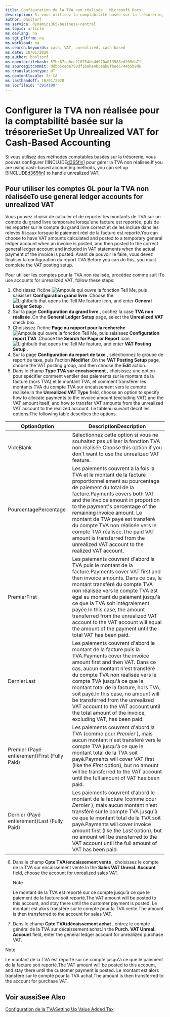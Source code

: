 ```yaml
---
title: Configuration de la TVA non réalisée | Microsoft Docs
description: Si vous utilisez la comptabilité basée sur la trésorerie, vous pouvez spécifier comment gérer la TVA non réalisée pour les ventes et les achats.
author: bholtorf
ms.service: dynamics365-business-central
ms.topic: article
ms.devlang: na
ms.tgt_pltfrm: na
ms.workload: na
ms.search.keywords: cash, VAT, unrealized, cash-based
ms.date: 10/01/2020
ms.author: bholtorf
ms.openlocfilehash: 57bc67ca6cc218754bbdd970a013588ed205db7f
ms.sourcegitcommit: ddbb5cede750df1baba4b3eab8fbed6744b5b9d6
ms.translationtype: HT
ms.contentlocale: fr-CA
ms.lasthandoff: 10/01/2020
ms.locfileid: "3914199"
---
```

# <a name="set-up-unrealized-vat-for-cash-based-accounting"></a><span data-ttu-id="e5fef-103">Configurer la TVA non réalisée pour la comptabilité basée sur la trésorerie</span><span class="sxs-lookup"><span data-stu-id="e5fef-103">Set Up Unrealized VAT for Cash-Based Accounting</span></span>
<span data-ttu-id="e5fef-104">Si vous utilisez des méthodes comptables basées sur la trésorerie, vous pouvez configurer [!INCLUDE[d365fin](includes/d365fin_md.md)] pour gérer la TVA non réalisée.</span><span class="sxs-lookup"><span data-stu-id="e5fef-104">If you are using cash-based accounting methods, you can set up [!INCLUDE[d365fin](includes/d365fin_md.md)] to handle unrealized VAT.</span></span>

## <a name="to-use-general-ledger-accounts-for-unrealized-vat"></a><span data-ttu-id="e5fef-105">Pour utiliser les comptes GL pour la TVA non réalisée</span><span class="sxs-lookup"><span data-stu-id="e5fef-105">To use general ledger accounts for unrealized VAT</span></span>
<span data-ttu-id="e5fef-106">Vous pouvez choisir de calculer et de reporter les montants de TVA sur un compte du grand livre temporaire lorsqu'une facture est reportée, puis de les reporter sur le compte du grand livre correct et de les inclure dans les relevés fiscaux lorsque le paiement réel de la facture est reporté.</span><span class="sxs-lookup"><span data-stu-id="e5fef-106">You can choose to have VAT amounts calculated and posted to a temporary general ledger account when an invoice is posted, and then posted to the correct general ledger account and included in VAT statements when the actual payment of the invoice is posted.</span></span> <span data-ttu-id="e5fef-107">Avant de pouvoir le faire, vous devez finaliser la configuration du report TVA.</span><span class="sxs-lookup"><span data-stu-id="e5fef-107">Before you can do this, you must complete the VAT posting setup.</span></span>

<span data-ttu-id="e5fef-108">Pour utiliser les comptes pour la TVA non réalisée, procédez comme suit :</span><span class="sxs-lookup"><span data-stu-id="e5fef-108">To use accounts for unrealized VAT, follow these steps:</span></span>
1. <span data-ttu-id="e5fef-109">Choisissez l'icône ![Ampoule qui ouvre la fonction Tell Me](media/ui-search/search_small.png "Dites-moi ce que vous voulez faire"), puis saisissez **Configuration grand livre** .</span><span class="sxs-lookup"><span data-stu-id="e5fef-109">Choose the ![Lightbulb that opens the Tell Me feature](media/ui-search/search_small.png "Tell me what you want to do") icon, and enter **General Ledger Setup** .</span></span>
2. <span data-ttu-id="e5fef-110">Sur la page **Configuration du grand livre** , cochez la case **TVA non réalisée** .</span><span class="sxs-lookup"><span data-stu-id="e5fef-110">On the **General Ledger Setup** page, select the **Unrealized VAT** check box.</span></span>
3. <span data-ttu-id="e5fef-111">Choisissez l'icône **Page ou rapport pour la recherche**![Ampoule qui ouvre la fonction Tell Me](media/ui-search/search_small.png "Dites-moi ce que vous voulez faire"), puis saisissez **Configuration report TVA** .</span><span class="sxs-lookup"><span data-stu-id="e5fef-111">Choose the **Search for Page or Report** icon ![Lightbulb that opens the Tell Me feature](media/ui-search/search_small.png "Tell me what you want to do"), and enter **VAT Posting Setup** .</span></span>
4. <span data-ttu-id="e5fef-112">Sur la page **Configuration du report de taxe** , sélectionnez le groupe de report de taxe, puis l'action **Modifier** .</span><span class="sxs-lookup"><span data-stu-id="e5fef-112">On the **VAT Posting Setup** page, choose the VAT posting group, and then choose the **Edit** action.</span></span>
5. <span data-ttu-id="e5fef-113">Dans le champ **Type TVA sur encaissement** , choisissez une option pour spécifier comment ventiler des paiements sur le montant de la facture (hors TVA) et le montant TVA, et comment transférer les montants TVA du compte TVA sur encaissement vers le compte réalisée.</span><span class="sxs-lookup"><span data-stu-id="e5fef-113">In the **Unrealized VAT Type** field, choose an option to specify how to allocate payments to the invoice amount (excluding VAT) and the VAT amount itself, and how to transfer VAT amounts from the unrealized VAT account to the realized account.</span></span> <span data-ttu-id="e5fef-114">Le tableau suivant décrit les options.</span><span class="sxs-lookup"><span data-stu-id="e5fef-114">The following table describes the options.</span></span>

| <span data-ttu-id="e5fef-115">Option</span><span class="sxs-lookup"><span data-stu-id="e5fef-115">Option</span></span> | <span data-ttu-id="e5fef-116">Description</span><span class="sxs-lookup"><span data-stu-id="e5fef-116">Description</span></span> |
| --- | --- |
| <span data-ttu-id="e5fef-117">Vide</span><span class="sxs-lookup"><span data-stu-id="e5fef-117">Blank</span></span> | <span data-ttu-id="e5fef-118">Sélectionnez cette option si vous ne souhaitez pas utiliser la fonction TVA non réalisée.</span><span class="sxs-lookup"><span data-stu-id="e5fef-118">Choose this option if you don't want to use the unrealized VAT feature.</span></span> |
| <span data-ttu-id="e5fef-119">Pourcentage</span><span class="sxs-lookup"><span data-stu-id="e5fef-119">Percentage</span></span> | <span data-ttu-id="e5fef-120">Les paiements couvrent à la fois la TVA et le montant de la facture proportionnellement au pourcentage de paiement du total de la facture.</span><span class="sxs-lookup"><span data-stu-id="e5fef-120">Payments covers both VAT and the invoice amount in proportion to the payment's percentage of the remaining invoice amount.</span></span> <span data-ttu-id="e5fef-121">Le montant de TVA payé est transféré du compte TVA non réalisée vers le compte TVA réalisée.</span><span class="sxs-lookup"><span data-stu-id="e5fef-121">The paid VAT amount is transferred from the unrealized VAT account to the realized VAT account.</span></span> |
| <span data-ttu-id="e5fef-122">Premier</span><span class="sxs-lookup"><span data-stu-id="e5fef-122">First</span></span> | <span data-ttu-id="e5fef-123">Les paiements couvrent d'abord la TVA puis le montant de la facture.</span><span class="sxs-lookup"><span data-stu-id="e5fef-123">Payments cover VAT first and then invoice amounts.</span></span> <span data-ttu-id="e5fef-124">Dans ce cas, le montant transféré du compte TVA non réalisée vers le compte TVA est égal au montant du paiement jusqu'à ce que la TVA soit intégralement payée.</span><span class="sxs-lookup"><span data-stu-id="e5fef-124">In this case, the amount transferred from the unrealized VAT account to the VAT account will equal the amount of the payment until the total VAT has been paid.</span></span> |
| <span data-ttu-id="e5fef-125">Dernier</span><span class="sxs-lookup"><span data-stu-id="e5fef-125">Last</span></span> | <span data-ttu-id="e5fef-126">Les paiements couvrent d'abord le montant de la facture puis la TVA.</span><span class="sxs-lookup"><span data-stu-id="e5fef-126">Payments cover the invoice amount first and then VAT.</span></span> <span data-ttu-id="e5fef-127">Dans ce cas, aucun montant n'est transféré du compte TVA non réalisée vers le compte TVA jusqu'à ce que le montant total de la facture, hors TVA, soit payé.</span><span class="sxs-lookup"><span data-stu-id="e5fef-127">In this case, no amount will be transferred from the unrealized VAT account to the VAT account until the total amount of the invoice, excluding VAT, has been paid.</span></span> |
| <span data-ttu-id="e5fef-128">Premier (Payé entièrement)</span><span class="sxs-lookup"><span data-stu-id="e5fef-128">First (Fully Paid)</span></span> | <span data-ttu-id="e5fef-129">Les paiements couvrent d'abord la TVA (comme pour _Premier_ ), mais aucun montant n'est transféré vers le compte TVA jusqu'à ce que le montant total de la TVA soit payé.</span><span class="sxs-lookup"><span data-stu-id="e5fef-129">Payments will cover VAT first (like the _First_ option), but no amount will be transferred to the VAT account until the full amount of VAT has been paid.</span></span> |
| <span data-ttu-id="e5fef-130">Dernier (Payé entièrement)</span><span class="sxs-lookup"><span data-stu-id="e5fef-130">Last (Fully Paid)</span></span> | <span data-ttu-id="e5fef-131">Les paiements couvrent d'abord le montant de la facture (comme pour _Dernier_ ), mais aucun montant n'est transféré sur le compte TVA jusqu'à ce que le montant total de la TVA soit payé.</span><span class="sxs-lookup"><span data-stu-id="e5fef-131">Payments will cover invoice amount first (like the _Last_ option), but no amount will be transferred to the VAT account until the full amount of VAT has been paid.</span></span> |

6. <span data-ttu-id="e5fef-132">Dans le champ **Cpte TVA/encaissement vente** , choisissez le compte de la TVA sur encaissement vente.</span><span class="sxs-lookup"><span data-stu-id="e5fef-132">In the **Sales VAT Unreal. Account** field, choose the account for unrealized sales VAT.</span></span>

    > [!NOTE]  
    > <span data-ttu-id="e5fef-133">Le montant de la TVA est reporté sur ce compte jusqu'à ce que le paiement de la facture soit reporté.</span><span class="sxs-lookup"><span data-stu-id="e5fef-133">The VAT amount will be posted to this account, and stay there until the customer payment is posted.</span></span> <span data-ttu-id="e5fef-134">Le montant est alors transféré sur le compte pour la TVA vente.</span><span class="sxs-lookup"><span data-stu-id="e5fef-134">The amount is then transferred to the account for sales VAT.</span></span>
7. <span data-ttu-id="e5fef-135">Dans le champ **Cpte TVA/décaissement achat** , entrez le compte général de la TVA sur décaissement achat.</span><span class="sxs-lookup"><span data-stu-id="e5fef-135">In the **Purch. VAT Unreal. Account** field, enter the general ledger account for unrealized purchase VAT.</span></span>

> [!NOTE]  
> <span data-ttu-id="e5fef-136">Le montant de la TVA est reporté sur ce compte jusqu'à ce que le paiement de la facture soit reporté.</span><span class="sxs-lookup"><span data-stu-id="e5fef-136">The VAT amount will be posted to this account, and stay there until the customer payment is posted.</span></span> <span data-ttu-id="e5fef-137">Le montant est alors transféré sur le compte pour la TVA achat.</span><span class="sxs-lookup"><span data-stu-id="e5fef-137">The amount is then transferred to the account for purchase VAT.</span></span>

## <a name="see-also"></a><span data-ttu-id="e5fef-138">Voir aussi</span><span class="sxs-lookup"><span data-stu-id="e5fef-138">See Also</span></span>
[<span data-ttu-id="e5fef-139">Configuration de la TVA</span><span class="sxs-lookup"><span data-stu-id="e5fef-139">Setting Up Value Added Tax</span></span>](finance-setup-vat.md)
